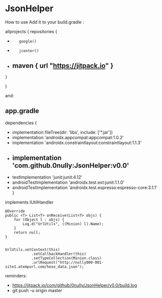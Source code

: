 # JsonHelper
How to use 
Add it to your build.gradle :

allprojects {
    repositories {
*        google()
*        jcenter()
*    ## maven { url "https://jitpack.io" } ##
    }
}

and:

## app.gradle

dependencies {
 *   implementation fileTree(dir: 'libs', include: ['*.jar'])
 *   implementation 'androidx.appcompat:appcompat:1.0.2'
 *   implementation 'androidx.constraintlayout:constraintlayout:1.1.3'
 *   ## implementation 'com.github.0nully:JsonHelper:v0.0' ##
 *   testImplementation 'junit:junit:4.12'
 *   androidTestImplementation 'androidx.test.ext:junit:1.1.0'
 *   androidTestImplementation 'androidx.test.espresso:espresso-core:3.1.1'
}


implements IUtilHandler

    @Override
    public <T> List<T> onReceive(List<T> objs) {
        for (Object l : objs) {
            Log.d("UrlUtils", ((Minion) l).Name);
        }
        return null;
    }
    

    UrlUtils.setContext(this)
                .setCallbackHandler(this)
                .setTypeCollection(Minion.class)
                .urlRequest("http://nully000-001-site1.atempurl.com/hexo_data.json");



reminders:
* https://jitpack.io/com/github/0nully/JsonHelper/v0.0/build.log
* git push -u origin master
